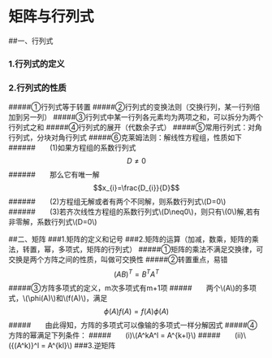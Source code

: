 <script type="text/javascript"
   src="http://cdn.mathjax.org/mathjax/latest/MathJax.js?config=TeX-AMS-MML_HTMLorMML">
</script>
# 矩阵与行列式

##一、行列式

### 1.行列式的定义

### 2.行列式的性质
#####①行列式等于转置
#####②行列式的变换法则（交换行列，某一行列倍加到另一列）
#####③行列式中某一行列各元素均为两项之和，可以拆分为两个行列式之和
#####④行列式的展开（代数余子式）
#####⑤常用行列式：对角行列式，分块对角行列式
#####⑥克莱姆法则：解线性方程组，性质如下
######&emsp;&emsp;(1)如果方程组的系数行列式$$D≠0$$
######&emsp;&emsp;那么它有唯一解$$x_{i}=\frac{D_{i}}{D}$$
######&emsp;&emsp;(2)方程组无解或者有两个不同解，则系数行列式\\(D=0\\)
######&emsp;&emsp;(3)若齐次线性方程组的系数行列式\\(D\neq0\\)，则只有\\(0\\)解,若有非零解，系数行列式\\(D=0\\)

##二、矩阵
###1.矩阵的定义和记号
###2.矩阵的运算（加减，数乘，矩阵的乘法，转置，幂，多项式，矩阵的行列式）
#####①矩阵的乘法不满足交换律，可交换是两个方阵之间的性质，叫做可交换性
#####②转置重点，易错$$(AB)^T = B^T A^T$$
#####③方阵多项式的定义，m次多项式有m+1项
#####&emsp;&emsp;两个\\(A\\)的多项式，\\(\phi(A)\\)和\\(f(A)\\)，满足
$$\phi(A)f(A) = f(A)\phi(A)$$
#####&emsp;&emsp;由此得知，方阵的多项式可以像输的多项式一样分解因式
#####④方阵的幂满足下列条件：
#####&emsp;&emsp;(i)\\(A^kA^l = A^{k+l}\\)
#####&emsp;&emsp;(ii)\\({(A^k)}^l = A^{kl}\\)
###3.逆矩阵
